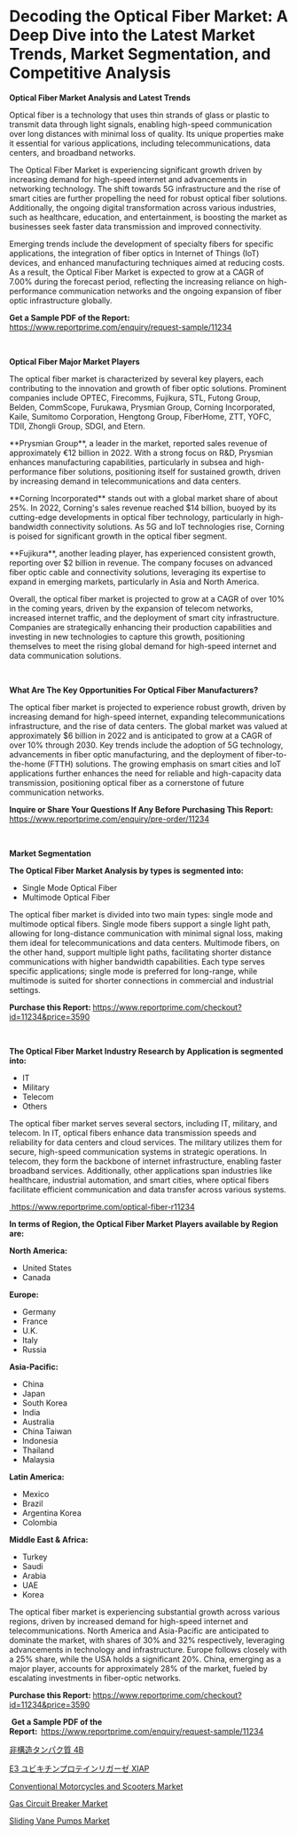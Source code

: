 <p><h1>Decoding the Optical Fiber Market: A Deep Dive into the Latest Market Trends, Market Segmentation, and Competitive Analysis</h1></p><p><strong>Optical Fiber Market Analysis and Latest Trends</strong></p>
<p><p>Optical fiber is a technology that uses thin strands of glass or plastic to transmit data through light signals, enabling high-speed communication over long distances with minimal loss of quality. Its unique properties make it essential for various applications, including telecommunications, data centers, and broadband networks.</p><p>The Optical Fiber Market is experiencing significant growth driven by increasing demand for high-speed internet and advancements in networking technology. The shift towards 5G infrastructure and the rise of smart cities are further propelling the need for robust optical fiber solutions. Additionally, the ongoing digital transformation across various industries, such as healthcare, education, and entertainment, is boosting the market as businesses seek faster data transmission and improved connectivity.</p><p>Emerging trends include the development of specialty fibers for specific applications, the integration of fiber optics in Internet of Things (IoT) devices, and enhanced manufacturing techniques aimed at reducing costs. As a result, the Optical Fiber Market is expected to grow at a CAGR of 7.00% during the forecast period, reflecting the increasing reliance on high-performance communication networks and the ongoing expansion of fiber optic infrastructure globally.</p></p>
<p><strong>Get a Sample PDF of the Report:&nbsp;</strong> <a href="https://www.reportprime.com/enquiry/request-sample/11234">https://www.reportprime.com/enquiry/request-sample/11234</a></p>
<p>&nbsp;</p>
<p><strong>Optical Fiber Major Market Players</strong></p>
<p><p>The optical fiber market is characterized by several key players, each contributing to the innovation and growth of fiber optic solutions. Prominent companies include OPTEC, Firecomms, Fujikura, STL, Futong Group, Belden, CommScope, Furukawa, Prysmian Group, Corning Incorporated, Kaile, Sumitomo Corporation, Hengtong Group, FiberHome, ZTT, YOFC, TDII, Zhongli Group, SDGI, and Etern.</p><p>**Prysmian Group**, a leader in the market, reported sales revenue of approximately €12 billion in 2022. With a strong focus on R&D, Prysmian enhances manufacturing capabilities, particularly in subsea and high-performance fiber solutions, positioning itself for sustained growth, driven by increasing demand in telecommunications and data centers.</p><p>**Corning Incorporated** stands out with a global market share of about 25%. In 2022, Corning's sales revenue reached $14 billion, buoyed by its cutting-edge developments in optical fiber technology, particularly in high-bandwidth connectivity solutions. As 5G and IoT technologies rise, Corning is poised for significant growth in the optical fiber segment.</p><p>**Fujikura**, another leading player, has experienced consistent growth, reporting over $2 billion in revenue. The company focuses on advanced fiber optic cable and connectivity solutions, leveraging its expertise to expand in emerging markets, particularly in Asia and North America.</p><p>Overall, the optical fiber market is projected to grow at a CAGR of over 10% in the coming years, driven by the expansion of telecom networks, increased internet traffic, and the deployment of smart city infrastructure. Companies are strategically enhancing their production capabilities and investing in new technologies to capture this growth, positioning themselves to meet the rising global demand for high-speed internet and data communication solutions.</p></p>
<p>&nbsp;</p>
<p><strong>What Are The Key Opportunities For Optical Fiber Manufacturers?</strong></p>
<p><p>The optical fiber market is projected to experience robust growth, driven by increasing demand for high-speed internet, expanding telecommunications infrastructure, and the rise of data centers. The global market was valued at approximately $6 billion in 2022 and is anticipated to grow at a CAGR of over 10% through 2030. Key trends include the adoption of 5G technology, advancements in fiber optic manufacturing, and the deployment of fiber-to-the-home (FTTH) solutions. The growing emphasis on smart cities and IoT applications further enhances the need for reliable and high-capacity data transmission, positioning optical fiber as a cornerstone of future communication networks.</p></p>
<p><strong>Inquire or Share Your Questions If Any Before Purchasing This Report:</strong> <a href="https://www.reportprime.com/enquiry/pre-order/11234">https://www.reportprime.com/enquiry/pre-order/11234</a></p>
<p>&nbsp;</p>
<p><strong>Market Segmentation</strong></p>
<p><strong>The Optical Fiber Market Analysis by types is segmented into:</strong></p>
<p><ul><li>Single Mode Optical Fiber</li><li>Multimode Optical Fiber</li></ul></p>
<p><p>The optical fiber market is divided into two main types: single mode and multimode optical fibers. Single mode fibers support a single light path, allowing for long-distance communication with minimal signal loss, making them ideal for telecommunications and data centers. Multimode fibers, on the other hand, support multiple light paths, facilitating shorter distance communications with higher bandwidth capabilities. Each type serves specific applications; single mode is preferred for long-range, while multimode is suited for shorter connections in commercial and industrial settings.</p></p>
<p><strong>Purchase this Report:&nbsp;</strong><a href="https://www.reportprime.com/checkout?id=11234&price=3590">https://www.reportprime.com/checkout?id=11234&price=3590</a></p>
<p>&nbsp;</p>
<p><strong>The Optical Fiber Market Industry Research by Application is segmented into:</strong></p>
<p><ul><li>IT</li><li>Military</li><li>Telecom</li><li>Others</li></ul></p>
<p><p>The optical fiber market serves several sectors, including IT, military, and telecom. In IT, optical fibers enhance data transmission speeds and reliability for data centers and cloud services. The military utilizes them for secure, high-speed communication systems in strategic operations. In telecom, they form the backbone of internet infrastructure, enabling faster broadband services. Additionally, other applications span industries like healthcare, industrial automation, and smart cities, where optical fibers facilitate efficient communication and data transfer across various systems.</p></p>
<p><a href="https://www.reportprime.com/optical-fiber-r11234">&nbsp;https://www.reportprime.com/optical-fiber-r11234</a></p>
<p><strong>In terms of Region, the Optical Fiber Market Players available by Region are:</strong></p>
<p>
    <p> <strong> North America: </strong>
        <ul>
            <li>United States</li>
            <li>Canada</li>
        </ul>
        </p> 
    <p> <strong> Europe: </strong>
        <ul>
            <li>Germany</li>
            <li>France</li>
            <li>U.K.</li>
            <li>Italy</li>
            <li>Russia</li>
        </ul>
        </p> 
    <p> <strong> Asia-Pacific: </strong>
        <ul>
            <li>China</li>
            <li>Japan</li>
            <li>South Korea</li>
            <li>India</li>
            <li>Australia</li>
            <li>China Taiwan</li>
            <li>Indonesia</li>
            <li>Thailand</li>
            <li>Malaysia</li>
        </ul>
        </p> 
    <p> <strong> Latin America: </strong>
        <ul>
            <li>Mexico</li>
            <li>Brazil</li>
            <li>Argentina Korea</li>
            <li>Colombia</li>
        </ul>
        </p> 
    <p> <strong> Middle East & Africa: </strong>
        <ul>
            <li>Turkey</li>
            <li>Saudi</li>
            <li>Arabia</li>
            <li>UAE</li>
            <li>Korea</li>
        </ul>
    </p>
    </p>
<p><p>The optical fiber market is experiencing substantial growth across various regions, driven by increased demand for high-speed internet and telecommunications. North America and Asia-Pacific are anticipated to dominate the market, with shares of 30% and 32% respectively, leveraging advancements in technology and infrastructure. Europe follows closely with a 25% share, while the USA holds a significant 20%. China, emerging as a major player, accounts for approximately 28% of the market, fueled by escalating investments in fiber-optic networks.</p></p>
<p><strong>Purchase this Report: </strong><a href="https://www.reportprime.com/checkout?id=11234&price=3590">https://www.reportprime.com/checkout?id=11234&price=3590</a></p>
<p>&nbsp;<strong>Get a Sample PDF of the Report:&nbsp;&nbsp;</strong><a href="https://www.reportprime.com/enquiry/request-sample/11234">https://www.reportprime.com/enquiry/request-sample/11234</a></p>
<p><strong></strong></p>
<p><p><a href="https://medium.com/@lenorakris2023/nonstructural-protein-4b-market-%E3%81%AE%E3%82%B0%E3%83%AD%E3%83%BC%E3%83%90%E3%83%AB%E5%B8%82%E5%A0%B4%E6%A6%82%E8%A6%81%E3%81%AF-%E4%B8%96%E7%95%8C%E3%81%8A%E3%82%88%E3%81%B3%E4%B8%BB%E8%A6%81%E5%B8%82%E5%A0%B4%E3%81%AB%E3%81%8A%E3%81%91%E3%82%8B%E6%A5%AD%E7%95%8C%E3%81%AB%E5%BD%B1%E9%9F%BF%E3%82%92%E4%B8%8E%E3%81%88%E3%82%8B%E4%B8%BB%E8%A6%81%E3%81%AA%E3%83%88%E3%83%AC%E3%83%B3%E3%83%89%E3%81%AB%E3%81%A4%E3%81%84%E3%81%A6-%E7%8B%AC%E8%87%AA%E3%81%AE%E8%A6%96%E7%82%B9%E3%82%92%E6%8F%90%E4%BE%9B%E3%81%97%E3%81%BE%E3%81%99-370d3146d060">非構造タンパク質 4B</a></p><p><a href="https://medium.com/@lenorakris2023/e3-ubiquitin-protein-ligase-xiap-market-%E3%81%AF-%E3%82%B3%E3%82%B9%E3%83%88%E7%AE%A1%E7%90%86%E3%81%A8%E5%8A%B9%E7%8E%87%E5%90%91%E4%B8%8A%E3%82%92%E5%84%AA%E5%85%88%E3%81%97%E3%81%BE%E3%81%99-%E3%81%95%E3%82%89%E3%81%AB-%E5%A0%B1%E5%91%8A%E6%9B%B8%E3%81%AF%E5%B8%82%E5%A0%B4%E3%81%AE%E9%9C%80%E8%A6%81%E9%9D%A2%E3%81%A8%E4%BE%9B%E7%B5%A6%E9%9D%A2%E3%81%AE%E4%B8%A1%E6%96%B9%E3%82%92%E3%82%AB%E3%83%90%E3%83%BC%E3%81%97%E3%81%A6%E3%81%84%E3%81%BE%E3%81%99-e3-a85b22c84e3e">E3 ユビキチンプロテインリガーゼ XIAP</a></p><p><a href="https://issuu.com/reportprime-2/docs/conventional-motorcycles-and-scoote_e75bf346284b4b">Conventional Motorcycles and Scooters Market</a></p><p><a href="https://issuu.com/reportprime-2/docs/gas-circuit-breaker-market-size-203_5c53ba75d849ce">Gas Circuit Breaker Market</a></p><p><a href="https://www.linkedin.com/pulse/sliding-vane-pumps-market-emerging-trends-future-prospects-period-r5s6e?trackingId=UYNP6opFRP6yh%2FOoJzyncw%3D%3D">Sliding Vane Pumps Market</a></p></p>